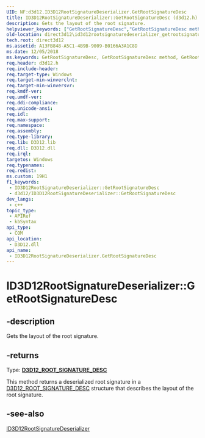 ```yaml
---
UID: NF:d3d12.ID3D12RootSignatureDeserializer.GetRootSignatureDesc
title: ID3D12RootSignatureDeserializer::GetRootSignatureDesc (d3d12.h)
description: Gets the layout of the root signature.
helpviewer_keywords: ["GetRootSignatureDesc","GetRootSignatureDesc method","GetRootSignatureDesc method","ID3D12RootSignatureDeserializer interface","ID3D12RootSignatureDeserializer interface","GetRootSignatureDesc method","ID3D12RootSignatureDeserializer.GetRootSignatureDesc","ID3D12RootSignatureDeserializer::GetRootSignatureDesc","d3d12/ID3D12RootSignatureDeserializer::GetRootSignatureDesc","direct3d12.id3d12rootsignaturedeserializer_getrootsignaturedesc"]
old-location: direct3d12\id3d12rootsignaturedeserializer_getrootsignaturedesc.htm
tech.root: direct3d12
ms.assetid: A13FB848-A5C1-4B9B-9009-B0166A3A1C8D
ms.date: 12/05/2018
ms.keywords: GetRootSignatureDesc, GetRootSignatureDesc method, GetRootSignatureDesc method,ID3D12RootSignatureDeserializer interface, ID3D12RootSignatureDeserializer interface,GetRootSignatureDesc method, ID3D12RootSignatureDeserializer.GetRootSignatureDesc, ID3D12RootSignatureDeserializer::GetRootSignatureDesc, d3d12/ID3D12RootSignatureDeserializer::GetRootSignatureDesc, direct3d12.id3d12rootsignaturedeserializer_getrootsignaturedesc
req.header: d3d12.h
req.include-header: 
req.target-type: Windows
req.target-min-winverclnt: 
req.target-min-winversvr: 
req.kmdf-ver: 
req.umdf-ver: 
req.ddi-compliance: 
req.unicode-ansi: 
req.idl: 
req.max-support: 
req.namespace: 
req.assembly: 
req.type-library: 
req.lib: D3D12.lib
req.dll: D3D12.dll
req.irql: 
targetos: Windows
req.typenames: 
req.redist: 
ms.custom: 19H1
f1_keywords:
 - ID3D12RootSignatureDeserializer::GetRootSignatureDesc
 - d3d12/ID3D12RootSignatureDeserializer::GetRootSignatureDesc
dev_langs:
 - c++
topic_type:
 - APIRef
 - kbSyntax
api_type:
 - COM
api_location:
 - D3D12.dll
api_name:
 - ID3D12RootSignatureDeserializer.GetRootSignatureDesc
---
```


# ID3D12RootSignatureDeserializer::GetRootSignatureDesc


## -description

Gets the layout of the root signature.



## -returns

Type: <b><a href="/windows/desktop/api/d3d12/ns-d3d12-d3d12_root_signature_desc">D3D12_ROOT_SIGNATURE_DESC</a></b>

This method returns a deserialized root signature in a <a href="/windows/desktop/api/d3d12/ns-d3d12-d3d12_root_signature_desc">D3D12_ROOT_SIGNATURE_DESC</a> structure that describes the layout of the root signature.

## -see-also

<a href="/windows/desktop/api/d3d12/nn-d3d12-id3d12rootsignaturedeserializer">ID3D12RootSignatureDeserializer</a>
